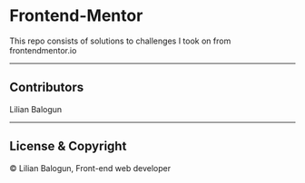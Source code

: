 # Frontend-Mentor
This repo consists of solutions to challenges I took on from frontendmentor.io

---

## Contributors

Lilian Balogun

---

## License & Copyright

© Lilian Balogun, Front-end web developer
